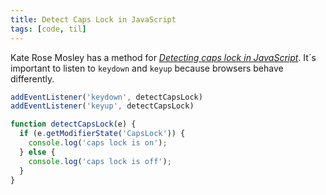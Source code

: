 ```yaml
---
title: Detect Caps Lock in JavaScript
tags: [code, til]
---
```

Kate Rose Mosley has a method for [<cite>Detecting caps lock in JavaScript</cite>](https://iamkate.com/code/caps-lock/). It´s important to listen to `keydown` and `keyup` because browsers behave differently.

```js
addEventListener('keydown', detectCapsLock)
addEventListener('keyup', detectCapsLock)

function detectCapsLock(e) {
  if (e.getModifierState('CapsLock')) {
    console.log('caps lock is on');
  } else {
    console.log('caps lock is off');
  }
}
```
